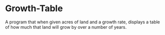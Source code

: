 # Growth-Table

A program that when given acres of land and a growth rate,
displays a table of how much that land will grow by over
a number of years.
